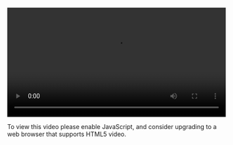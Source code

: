 <video controls="" style="width: 100%; display: block;"><source src="http://o86bpj665.bkt.clouddn.com/meteor-express-ajax/2-3-start.mp4" type="video/mp4"><p>To view this video please enable JavaScript, and consider upgrading to a web browser that supports HTML5 video.</p></video>
